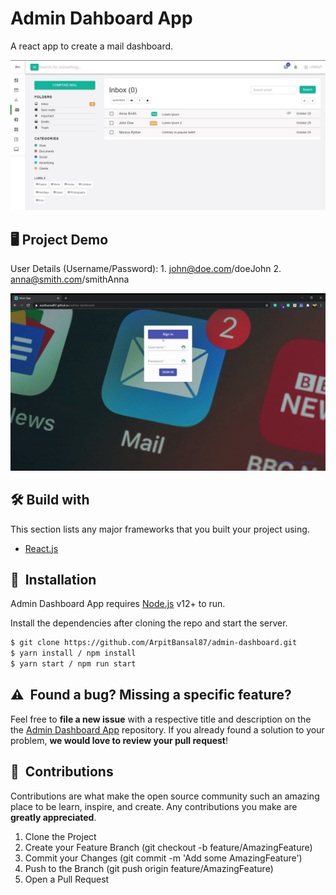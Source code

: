 # Admin Dahboard App

A react app to create a mail dashboard.

![](./src/admin_dashboard.jpeg)

## 🖥️ Project Demo

User Details (Username/Password): 
    1. john@doe.com/doeJohn
    2. anna@smith.com/smithAnna

![](./src/admin_dashboard.gif)

## 🛠️ Build with

This section lists any major frameworks that you built your project using.

- [React.js]

## 🚀&nbsp; Installation

Admin Dashboard App requires [Node.js](https://nodejs.org/) v12+ to run.

Install the dependencies after cloning the repo and start the server.

```sh
$ git clone https://github.com/ArpitBansal87/admin-dashboard.git
$ yarn install / npm install
$ yarn start / npm run start

```

## ⚠️&nbsp; Found a bug? Missing a specific feature?

Feel free to **file a new issue** with a respective title and description on the the [Admin Dashboard App](https://github.com/ArpitBansal87/admin-dashboard/issuess) repository. If you already found a solution to your problem, **we would love to review your pull request**!

## 🤝&nbsp; Contributions

Contributions are what make the open source community such an amazing place to be learn, inspire, and create. Any contributions you make are **greatly appreciated**.

1. Clone the Project
2. Create your Feature Branch (git checkout -b feature/AmazingFeature)
3. Commit your Changes (git commit -m 'Add some AmazingFeature')
4. Push to the Branch (git push origin feature/AmazingFeature)
5. Open a Pull Request

[react.js]: https://reactjs.org/
[deployment-link]: https://www.npmjs.com/package/
